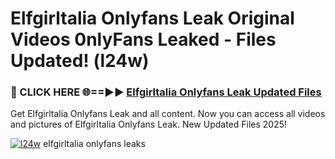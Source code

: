 # Elfgirltalia Onlyfans Leak Original Videos 0nlyFans Leaked - Files Updated! (l24w)

<h3>🔴 CLICK HERE 🌐==►► <a href="https://tinyurl.com/2jnfzry5" rel="nofollow">Elfgirltalia Onlyfans Leak Updated Files</a></h3>

Get Elfgirltalia Onlyfans Leak and all content. Now you can access all videos and pictures of Elfgirltalia Onlyfans Leak. New Updated Files 2025!

[![l24w](https://i.imgur.com/GyGTBgg.gif)](https://tinyurl.com/2jnfzry5)
elfgirltalia onlyfans leaks